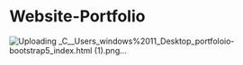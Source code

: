 # Website-Portfolio

![Uploading _C__Users_windows%2011_Desktop_portfoloio-bootstrap5_index.html (1).png…]()
